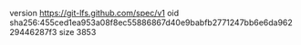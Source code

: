 version https://git-lfs.github.com/spec/v1
oid sha256:455ced1ea953a08f8ec55886867d40e9babfb2771247bb6e6da96229446287f3
size 3853
